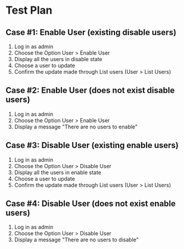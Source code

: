 # Test Plan

## Case #1: Enable User (existing disable users)

1. Log in as admin
2. Choose the Option User > Enable User
3. Display all the users in disable state
4. Choose a user to update
5. Confirm the update made through List users (User > List Users)


## Case #2: Enable User (does not exist disable users)

1. Log in as admin
2. Choose the Option User > Enable User
3. Display a message "There are no users to enable"


## Case #3: Disable User (existing enable users)

1. Log in as admin
2. Choose the Option User > Disable User
3. Display all the users in enable state
4. Choose a user to update
5. Confirm the update made through List users (User > List Users)


## Case #4: Disable User (does not exist enable users)

1. Log in as admin
2. Choose the Option User > Disable User
3. Display a message "There are no users to disable"
   